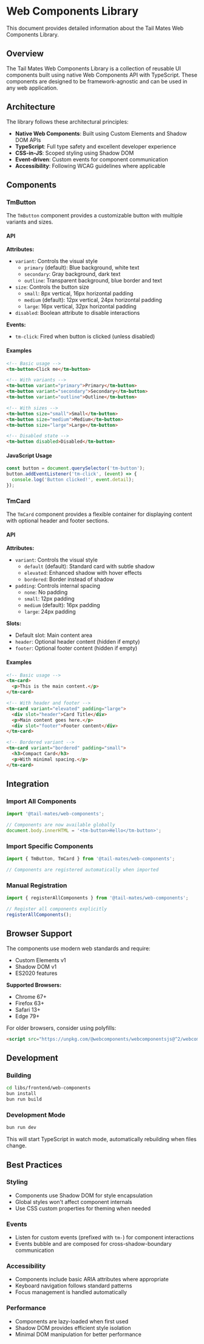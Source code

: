 # Web Components Library

This document provides detailed information about the Tail Mates Web Components Library.

## Overview

The Tail Mates Web Components Library is a collection of reusable UI components built using native Web Components API with TypeScript. These components are designed to be framework-agnostic and can be used in any web application.

## Architecture

The library follows these architectural principles:

- **Native Web Components**: Built using Custom Elements and Shadow DOM APIs
- **TypeScript**: Full type safety and excellent developer experience
- **CSS-in-JS**: Scoped styling using Shadow DOM
- **Event-driven**: Custom events for component communication
- **Accessibility**: Following WCAG guidelines where applicable

## Components

### TmButton

The `TmButton` component provides a customizable button with multiple variants and sizes.

#### API

**Attributes:**
- `variant`: Controls the visual style
  - `primary` (default): Blue background, white text
  - `secondary`: Gray background, dark text
  - `outline`: Transparent background, blue border and text
- `size`: Controls the button size
  - `small`: 8px vertical, 16px horizontal padding
  - `medium` (default): 12px vertical, 24px horizontal padding
  - `large`: 16px vertical, 32px horizontal padding
- `disabled`: Boolean attribute to disable interactions

**Events:**
- `tm-click`: Fired when button is clicked (unless disabled)

#### Examples

```html
<!-- Basic usage -->
<tm-button>Click me</tm-button>

<!-- With variants -->
<tm-button variant="primary">Primary</tm-button>
<tm-button variant="secondary">Secondary</tm-button>
<tm-button variant="outline">Outline</tm-button>

<!-- With sizes -->
<tm-button size="small">Small</tm-button>
<tm-button size="medium">Medium</tm-button>
<tm-button size="large">Large</tm-button>

<!-- Disabled state -->
<tm-button disabled>Disabled</tm-button>
```

#### JavaScript Usage

```typescript
const button = document.querySelector('tm-button');
button.addEventListener('tm-click', (event) => {
  console.log('Button clicked!', event.detail);
});
```

### TmCard

The `TmCard` component provides a flexible container for displaying content with optional header and footer sections.

#### API

**Attributes:**
- `variant`: Controls the visual style
  - `default` (default): Standard card with subtle shadow
  - `elevated`: Enhanced shadow with hover effects
  - `bordered`: Border instead of shadow
- `padding`: Controls internal spacing
  - `none`: No padding
  - `small`: 12px padding
  - `medium` (default): 16px padding
  - `large`: 24px padding

**Slots:**
- Default slot: Main content area
- `header`: Optional header content (hidden if empty)
- `footer`: Optional footer content (hidden if empty)

#### Examples

```html
<!-- Basic usage -->
<tm-card>
  <p>This is the main content.</p>
</tm-card>

<!-- With header and footer -->
<tm-card variant="elevated" padding="large">
  <div slot="header">Card Title</div>
  <p>Main content goes here.</p>
  <div slot="footer">Footer content</div>
</tm-card>

<!-- Bordered variant -->
<tm-card variant="bordered" padding="small">
  <h3>Compact Card</h3>
  <p>With minimal spacing.</p>
</tm-card>
```

## Integration

### Import All Components

```typescript
import '@tail-mates/web-components';

// Components are now available globally
document.body.innerHTML = '<tm-button>Hello</tm-button>';
```

### Import Specific Components

```typescript
import { TmButton, TmCard } from '@tail-mates/web-components';

// Components are registered automatically when imported
```

### Manual Registration

```typescript
import { registerAllComponents } from '@tail-mates/web-components';

// Register all components explicitly
registerAllComponents();
```

## Browser Support

The components use modern web standards and require:

- Custom Elements v1
- Shadow DOM v1
- ES2020 features

**Supported Browsers:**
- Chrome 67+
- Firefox 63+
- Safari 13+
- Edge 79+

For older browsers, consider using polyfills:

```html
<script src="https://unpkg.com/@webcomponents/webcomponentsjs@^2/webcomponents-loader.js"></script>
```

## Development

### Building

```bash
cd libs/frontend/web-components
bun install
bun run build
```

### Development Mode

```bash
bun run dev
```

This will start TypeScript in watch mode, automatically rebuilding when files change.

## Best Practices

### Styling

- Components use Shadow DOM for style encapsulation
- Global styles won't affect component internals
- Use CSS custom properties for theming when needed

### Events

- Listen for custom events (prefixed with `tm-`) for component interactions
- Events bubble and are composed for cross-shadow-boundary communication

### Accessibility

- Components include basic ARIA attributes where appropriate
- Keyboard navigation follows standard patterns
- Focus management is handled automatically

### Performance

- Components are lazy-loaded when first used
- Shadow DOM provides efficient style isolation
- Minimal DOM manipulation for better performance